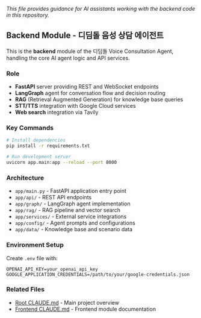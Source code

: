 _This file provides guidance for AI assistants working with the backend code in this repository._

## Backend Module - 디딤돌 음성 상담 에이전트

This is the **backend** module of the 디딤돌 Voice Consultation Agent, handling the core AI agent logic and API services.

### Role
- **FastAPI** server providing REST and WebSocket endpoints
- **LangGraph** agent for conversation flow and decision routing
- **RAG** (Retrieval Augmented Generation) for knowledge base queries
- **STT/TTS** integration with Google Cloud services
- **Web search** integration via Tavily

### Key Commands
```bash
# Install dependencies
pip install -r requirements.txt

# Run development server
uvicorn app.main:app --reload --port 8000
```

### Architecture
- `app/main.py` - FastAPI application entry point
- `app/api/` - REST API endpoints
- `app/graph/` - LangGraph agent implementation
- `app/rag/` - RAG pipeline and vector search
- `app/services/` - External service integrations
- `app/config/` - Agent prompts and configurations
- `app/data/` - Knowledge base and scenario data

### Environment Setup
Create `.env` file with:
```env
OPENAI_API_KEY=your_openai_api_key
GOOGLE_APPLICATION_CREDENTIALS=/path/to/your/google-credentials.json
```

### Related Files
- [Root CLAUDE.md](../CLAUDE.md) - Main project overview
- [Frontend CLAUDE.md](../frontend/CLAUDE.md) - Frontend module documentation